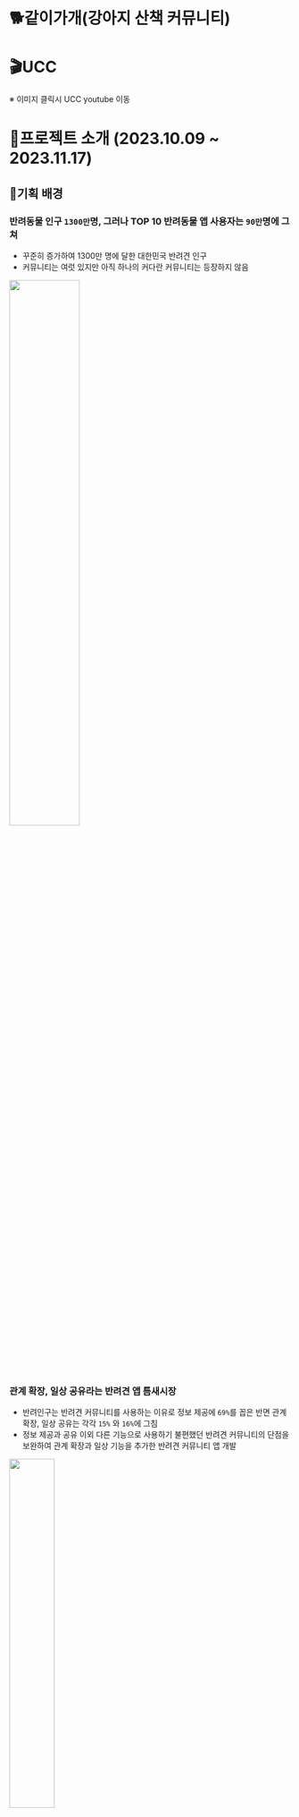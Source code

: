 # 🐕같이가개(강아지 산책 커뮤니티)

# 🎬UCC

<!-- [<img style="width: 10px;" src="./readme_assets/images/ucc.JPG">]() -->

※ 이미지 클릭시 UCC youtube 이동

# 👶프로젝트 소개 (2023.10.09 ~ 2023.11.17)

## 🐶기획 배경

### 반려동물 인구 `1300만`명, 그러나 TOP 10 반려동물 앱 사용자는 `90만`명에 그쳐

- 꾸준히 증가하여 1300만 명에 달한 대한민국 반려견 인구
- 커뮤니티는 여럿 있지만 아직 하나의 커다란 커뮤니티는 등장하지 않음

<img src="exec/img/기획배경1.png" width=50%  height=50%>

### 관계 확장, 일상 공유라는 반려견 앱 틈새시장

- 반려인구는 반려견 커뮤니티를 사용하는 이유로 정보 제공에 `69%`를 꼽은 반면 관계 확장, 일상 공유는 각각 `15%` 와 `16%`에 그침
- 정보 제공과 공유 이외 다른 기능으로 사용하기 불편했던 반려견 커뮤니티의 단점을 보완하여 관계 확장과 일상 기능을 추가한 반려견 커뮤니티 앱 개발

<img src="exec/img/기획배경2.png" width=40%  height=40%>

<br>
<br>

## 👍기대 효과

- 반려견을 통한 SNS 문화 확산
- 반려견 커뮤니티를 통한 반려인구의 관계 확장
- 온라인 뿐 만 아닌 오프라인에서의 지역 커뮤니티 활성화

<br>
<br>

## 👨‍🏫 주요 기능

| 기능      | 내용                                                                                                                                          |
| --------- | --------------------------------------------------------------------------------------------------------------------------------------------- |
| 피드 기능 | 2km 이내의 다른 사용자들이 올린 게시물을 보여준다. 좋아요, 댓글을 통해 관심을 표현할 수 있다. 사진 게시 가능                                  |
| 산책 기능 | 산책 시작을 통해 움직이는 경로를 저장할 수 있다. 시간과 거리를 체크하여 산책을 기록할 수 있다.                                                |
| 매칭 기능 | 3km 이내의 다른 사용자들을 만날 수 있다. 사용자가 등록한 기준에 따라 어울리는 우선순위에 따라 매칭되며 매칭된 상대에게 친구신청을 할 수 있다. |
| 채팅 기능 | 친구관계의 다른 사용자와 산책할 시간,장소 등을 정하기 위한 채팅 할 수 있다.                                                                   |

<br>
<br>

## 🔥 서비스 화면 소개

### 1. 회원가입

| <p align="center">이메일 인증 요청</p>                | <p align="center">이메일 검증</p>                          | <p align="center">닉네임 중복체크</p>             |
| ----------------------------------------------------- | ---------------------------------------------------------- | ------------------------------------------------- |
| <img src = "exec/img/emailValidation.gif" height=400> | <img src = "exec/img/emailValidationCheck.gif" height=400> | <img src = "exec/img/dupNickname.gif" height=400> |

<br>

### 2. 로그인

> > <img src = "exec/img/login.gif" height=400>

<br>

### 3. 피드

| <p align="center">피드 작성</p>                    | <p align="center">피드 삭제</p>                    | <p align="center">좋아요</p>               |
| -------------------------------------------------- | -------------------------------------------------- | ------------------------------------------ |
| <img src = "exec/img/board-create.gif" height=400> | <img src = "exec/img/board-delete.gif" height=400> | <img src = "exec/img/like.gif" height=400> |

<br>

### 4. 댓글

| <p align="center">댓글 작성</p>                       | <p align="center">댓글 삭제</p>                       |
| ----------------------------------------------------- | ----------------------------------------------------- |
| <img src = "exec/img/comment-create.gif" height=400 > | <img src = "exec/img/comment-delete.gif" height=400 > |

<br>

### 5. 산책

> > <img src = "exec/img/tracking.gif" height=400>

<br>

### 6. 매칭

> > <img src = "exec/img/matching.gif" height=400>

<br>

### 7. 채팅

| <p align="center">채팅방 생성</p>                  | <p align="center">채팅창</p>                   |
| -------------------------------------------------- | ---------------------------------------------- |
| <img src = "exec/img/chattingList.gif" height=400> | <img src = "exec/img/chatting.gif" height=400> |

<br>

### 8. 마이페이지

| <p align="center">프로필 피드 이동</p>             | <p align="center">마이페이지</p>             |
| -------------------------------------------------- | -------------------------------------------- |
| <img src = "exec/img/profile-move.gif" height=400> | <img src = "exec/img/mypage.gif" height=400> |

<br>

### 9. FCM 알림 (친구 신청 관련)

| <p align="center">친구 요청 알림</p>               | <p align="center">친구 수락</p>                         | <p align="center">이미 친구인 관계</p>              |
| -------------------------------------------------- | ------------------------------------------------------- | --------------------------------------------------- |
| <img src = "exec/img/friend-alram.gif" height=400> | <img src = "exec/img/acceptFriendCheck.gif" height=400> | <img src = "exec/img/alreadyFriend.gif" height=400> |

<br>
<br>

## ⚙️ 개발 환경

### ✨Front-end✨

<div>
<img src="https://img.shields.io/badge/Android-3DDC84?style=for-the-badge&logo=android&logoColor=black">
<img src="https://img.shields.io/badge/Jetpack Compose-4285F4?style=for-the-badge&logo=Jetpack Compose&logoColor=white">
<img src="https://img.shields.io/badge/Google Maps-4285F4?style=for-the-badge&logo=google Maps&logoColor=white">
<img src="https://img.shields.io/badge/Firebase-FFCA28?style=for-the-badge&logo=firebase&logoColor=black"></div>

- Android
  - Sdk 34
  - jdk 17
- Jetpack Compose
- Hilt
- Lifecycle
- Google Maps
- Firebase Cloud Messaging

<br>

### ✨Back-end✨

<div>
<img src="https://img.shields.io/badge/java-007396?style=for-the-badge&logo=java&logoColor=white">
<img src="https://img.shields.io/badge/Spring Boot-6DB33F?style=for-the-badge&logo=spring boot&logoColor=white">
<img src="https://img.shields.io/badge/Spring Security-6DB33F?style=for-the-badge&logo=spring Security&logoColor=white">
<img src="https://img.shields.io/badge/apachekafka-231F20?style=for-the-badge&logo=apachekafka&logoColor=white">
<img src="https://img.shields.io/badge/MySQL-4479A1?style=for-the-badge&logo=mysql&logoColor=white">
<img src="https://img.shields.io/badge/MongoDB-47A248?style=for-the-badge&logo=mongoDB&logoColor=white">
<img src="https://img.shields.io/badge/Redis-DC382D?style=for-the-badge&logo=redis&logoColor=white">
<img src="https://img.shields.io/badge/Firebase-FFCA28?style=for-the-badge&logo=firebase&logoColor=black">
</div>

- Java : OpenJDK 11
- Spring Boot v2.7.14
- Spring Webflux
- Spring Security
- Stomp
- Spring Data JPA
- Querydsl
- Kafka
- Firebase Cloud Messaging
- MySQL
- MongoDB
- Redis
- Javacv

<br>

### ✨INFRA✨

<div>
<img src="https://img.shields.io/badge/AWS EC2-FF9900?style=for-the-badge&logo=amazon ec2&logoColor=white">
<img src="https://img.shields.io/badge/Docker-2496ED?style=for-the-badge&logo=Docker&logoColor=white">
<img src="https://img.shields.io/badge/Jenkins-D24939?style=for-the-badge&logo=Jenkins&logoColor=white">
</div>

- AWS EC2
- Docker
- Jenkins

<br>

### ✨협업 툴✨

<img src="https://img.shields.io/badge/git-F05032?style=for-the-badge&logo=git&logoColor=white">&nbsp;<img src="https://img.shields.io/badge/jira-0052CC?style=for-the-badge&logo=jirasoftware&logoColor=white">&nbsp;<img src="https://img.shields.io/badge/mattermost-0058CC?style=for-the-badge&logo=mattermost&logoColor=white">&nbsp;<img src="https://img.shields.io/badge/notion-000000?style=for-the-badge&logo=notion&logoColor=white">&nbsp;<img src="https://img.shields.io/badge/figma-EA4335?style=for-the-badge&logo=figma&logoColor=white">&nbsp;

- 형상 관리 : Git
- 이슈 관리 : Jira
- 커뮤니케이션 : Mattermost, Webex, Notion
- 디자인 : Figma

<br>

### ✨IDE✨

<div>
<img src="https://img.shields.io/badge/IntelliJ-000000?style=for-the-badge&logo=IntelliJ idea&logoColor=white">
<img src="https://img.shields.io/badge/Android Studio-3DDC84?style=for-the-badge&logo=Android Studio&logoColor=white">
</div>

- IntelliJ
- Android Studio

---

## 📚 기술 차별점

### **spring webflux를 통한 비동기 업로드 서버**

1. spring webflux와 r2dbc를 이용해 비동기로 업로드 서버

- 큰 용량의 파일 업로드는 기존의 동기 처리로는 지연이 일어날 수 있어 비동기 및 병렬처리를 적용해 동시성 처리를 적용했습니다.
  또한 완전한 비동기 처리 구현을 위해 R2DBC를 도입해 DB 쿼리의 논블로킹 실행을 가능하게 하였습니다.

<br>

2. 효율적인 저장공간 활용을 위한 인코딩 처리

- 파일의 경우 JavaCV 라이브러를 사용해 파일을 인코딩 하여 품질의 열화를 최소화 하며 저장공간을 효율적으로 사용하려 하였습니다.
  인코딩의 경우 예를 들어 3840x2400 해상도의 수직,수평 해상도 300DPI의 7.70MB의 파일을 JPG로 인코딩 하며 수직, 수평 해상도 96DPI의 0.98MB의 파일로 인코딩이 처리됩니다.
  인코딩의 과정에서 파일의 이름 중복 방지를 위해 UUID를 생성해 저장 처리를 하였습니다.

<br>

### **GPS 서버**

1. MongoDB 도입
   앱의 위치정보 기록을 서버에서 저장하고 리턴하는 서비스를 위해서 GPS 데이터 저장이 필요했고 [(위도, 경도), (위도, 경도)] 형태의 데이터를 효율적으로 처리하기 위해 NoSQL인 MongoDB를 도입했습니다.
   또한 해당 데이터는 Join 등의 작업은 없고 Read와 Write, Delete만 필요한 기능이었기 때문에 MongoDB 도입에 장애가 없었습니다.
2. Entity 처리
   Entity 생성에 있어 위도와 경도를 별도의 칼럼으로 만드는 형태가 아닌 GpsPoints라는 클래스로 생성해 유효성 검사 등의 책임을 분리해 처리하였습니다.
3. PageNation 적용
   앱에서 최초에는 LazyColumn을 적용해 기록을 확인했는데 해당 기록이 양이 증가할수록 보기 힘들어져 데이터에 PageNation을 적용해 전달하였습니다.

<br>

### **Matching 서버**

1. 추천 서비스 기반

- 앱 실행시 사용자의 위도,경도 정보를 서버로 전송해 갱신
- 하버사인공식을 사용해 사용자의 위치로부터 4km 이내의 사용자들을 필터링
- 사용자들이 등록해 놓은 강아지의 성향의 교집합에 따라 정렬 후 추천

<br>

2. 하버사인공식을 통한 필터링을 쿼리에 적용

- 해당 공식을 통한 사용자 필터링에 있어 자바의 stream의 filter를 이용해 계산해 적용하는 경우와 JPA 쿼리를 사용해 필터링 하는 방식 사이에 고민을 했습니다. JPA 쿼리를 사용했을 때의 장점이 다음과 같아 JPA 쿼리를 채용했습니다.
  1. 데이터베이스의 최적화
     쿼리를 직접 실행하기 때문에 DB 내에서 최적화된 검색을 수행할 수 있습니다. 이를 통해 인덱스를 사용하여 빠르게 결과를 반환할 수 있습니다.
  2. 데이터 전송 최소화
     필터링 된 데이터를 서버로 전송하기 때문에 처리하는 데이터 양이 작아 더 효율적입니다.
  3. 코드 간결성
     복잡한 계산을 쿼리에서 실행하기 때문에 비즈니스 로직이 간결해지고 가독성이 높아집니다.

<br>

### 채팅 기능

1. Stomp + Kafka를 이용한 채팅기능 구현

- Stomp : pub/sub 구조로 메시지를 전송하고 메시지를 받아 처리하는 부분이 명확

  - /pub/message : 채팅방에 메시지 전송
  - /sub/chatroom/{roomId} : 현재 입장한 채팅방 번호 구독
  - /sub/notice/{roomId} : 현재 입장한 채팅방의 notice 전용 구독(어떤 사용자가 채팅방에 들어왔다는지 등의 공지)
  - Inbound Channel Interceptor 를 통한 웹소켓용 JWT 인증 절차

- Kafka : 분산 메시징 시스템으로, 대량의 메시지를 효율적으로 처리, 이벤트 스트리밍을 통해 실시간 메시징을 처리하는 데 효과적, 메시지 손실을 방지

2. 채팅 메시지 읽음 처리 기능

- NoSQL 데이터베이스로 대용량 채팅 데이터를 처리 / 빠른 데이터 읽기, 쓰기 성능을 목표

- Redis : 읽음 처리를 위해 채팅방 입장, 퇴장 등 실시간 채팅방에 접속중인 사용자들을 userId, chatroomId 로 저장

- MongoDB : 메시지 내용, 해당 메시지를 읽은 유저 등 채팅기록 데이터 관리

- MySQL : 채팅방 및 유저관계 등의 순수 채팅방 데이터는 RDB에 저장

<br>

### Security 특이점

- `HS256(HMAC SHA256)` 알고리즘을 통해 비밀번호를 인코딩하여 DB에 등록했습니다.
- `JWT`의 `Access Token`을 활용해 `Authorization`, `Authentication` 기능을 구현했습니다.

<br>

### jetpack compose

- 안드로이드 앱 개발을 수행하면서 모든 Screen 컴포저블 함수에 매개변수를 매번 넘겨주는 불편함과 React에서의 props drilling같은 문제점
  - ViewModel을 통해 데이터를 관리.

하지만, 앱을 종료한 이후에도 데이터를 남기고 싶어 해당 부분은 DataStore를 통해 구현하였습니다.
DataStore란 프로토콜 버퍼를 사용해 key-value 쌍이 지정된 객체를 저장할 수 있는 데이터 저장소 솔루션으로 코루틴 및 flow를 써서 비동기적이고 일관된 트랜잭션 방식으로 데이터를 저장한다.

프로토콜 버퍼란? 구조화된 데이터를 직렬화하기 위한 구글의 언어 중립적, 플랫폼 중립적, 확장 가능한 매커니즘이다.
또한, 컴포저블간의 이동 중에 ViewModel인스턴스에 대한 관리나 생성과 소멸에 대한 구현이 어렵고,
이에 클래스 생성에 대한 의존성을 줄이고 원활한 코드 작성을 위해 DI(Dependency Injection)을 사용해 문제를 해결하였습니다.

저희는 Dagger Hilt를 채택하여 코드의 재사용성을 향상시키고,
객체간 의존성 & 결합성을 줄여 코드를 좀 더 유연하게 짤 수 있었습니다.
의존성 주입을 위한 선행작업과 코드의 가독이 조금 어려워진다는 단점도 있으나 장점이 더욱 많아 사용하게 되었습니다.

<br>
<br>

## 아키텍쳐

<img src="exec/img/architecture.png" width=70%  height=70% />

## ERD

<img src="exec/img/erd.png" width=70%  height=70%>

## 👨‍👩‍👧 협업 툴

#### Jira

<img src="exec/img/jira.png" width=50%  height=50%>

#### Notion

<img src="exec/img/notion.png" width=50%  height=50%>

#### Figma

<img src="exec/img/figma.png" width=50%  height=50%>

<br>
<br>

# 👩‍💻 팀원 역할 분배

| <p align="center"><a href="https://github.com/1212Hong">김대홍</a></p>                         | <p align="center"><a href="https://github.com/dwdjjj">권영재</a></p>                                                           | <p align="center"><a href="https://github.com/phabala ">김기홍</a></p>       | <p align="center"><a href="https://github.com/bellringstar">김현종</a></p>                                                                       | <p align="center"><a href="https://github.com/youngseobso">소영섭</a></p>     | <p align="center"><a href="https://github.com/Strewbarry">이성연</a></p>                                                                                    |
| ---------------------------------------------------------------------------------------------- | ------------------------------------------------------------------------------------------------------------------------------ | ---------------------------------------------------------------------------- | ------------------------------------------------------------------------------------------------------------------------------------------------ | ----------------------------------------------------------------------------- | ------------------------------------------------------------------------------------------------------------------------------ |
| <img src="https://avatars.githubusercontent.com/u/101040824?v=4" width="100px" height="100px"> | <img src="https://avatars.githubusercontent.com/u/29884317?v=4" width="100"> | <img src="https://avatars.githubusercontent.com/u/93422139?v=4" width="100"> | <img src="https://avatars.githubusercontent.com/u/118344103?s=400&u=e3febea842cf5cb2cb396fd6d468cdbaa3a93898&v=4" alt="profile" width="100"></a> | <img src="https://avatars.githubusercontent.com/u/116706308?v=4" width="100"> | <img src="https://avatars.githubusercontent.com/u/122597159?v=4" width="100"> |
| <p align="center">Leader & Backend</p>                                                         | <p align="center">Frontend</p>                                                                                                 | <p align="center">Backend</p>                                                | <p align="center">Fullstack</p>                                                                                                            | <p align="center">Frontend & Infra</p>                                        | <p align="center">Backend</p>                                                                                                  |

<br>
